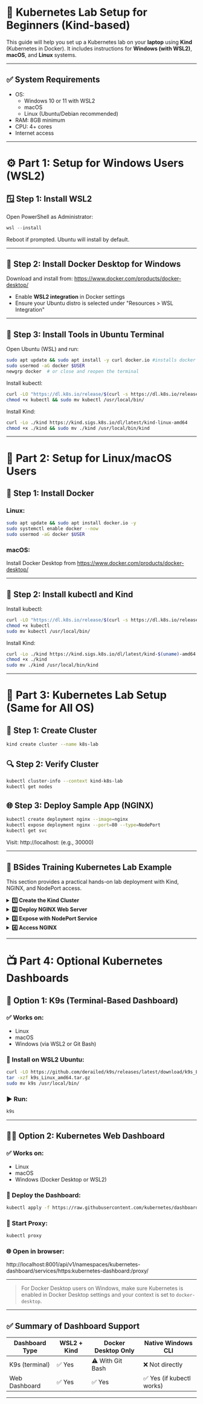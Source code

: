 
# 🧪 Kubernetes Lab Setup for Beginners (Kind-based)

This guide will help you set up a Kubernetes lab on your **laptop** using **Kind** (Kubernetes in Docker). It includes instructions for **Windows (with WSL2)**, **macOS**, and **Linux** systems.

---

## ✅ System Requirements

- OS:
  - Windows 10 or 11 with WSL2
  - macOS
  - Linux (Ubuntu/Debian recommended)
- RAM: 8GB minimum
- CPU: 4+ cores
- Internet access

---

# ⚙️ Part 1: Setup for Windows Users (WSL2)

## 🪟 Step 1: Install WSL2

Open PowerShell as Administrator:
```powershell
wsl --install
```
Reboot if prompted. Ubuntu will install by default.

---

## 🐳 Step 2: Install Docker Desktop for Windows

Download and install from: https://www.docker.com/products/docker-desktop/

- Enable **WSL2 integration** in Docker settings
- Ensure your Ubuntu distro is selected under "Resources > WSL Integration"

---

## 🧰 Step 3: Install Tools in Ubuntu Terminal

Open Ubuntu (WSL) and run:
```bash
sudo apt update && sudo apt install -y curl docker.io #installs docker and curl
sudo usermod -aG docker $USER
newgrp docker  # or close and reopen the terminal
```

Install kubectl:
```bash
curl -LO "https://dl.k8s.io/release/$(curl -s https://dl.k8s.io/release/stable.txt)/bin/linux/amd64/kubectl"
chmod +x kubectl && sudo mv kubectl /usr/local/bin/
```

Install Kind:
```bash
curl -Lo ./kind https://kind.sigs.k8s.io/dl/latest/kind-linux-amd64
chmod +x ./kind && sudo mv ./kind /usr/local/bin/kind
```

---

# 🐧 Part 2: Setup for Linux/macOS Users

## 🐳 Step 1: Install Docker

### Linux:
```bash
sudo apt update && sudo apt install docker.io -y
sudo systemctl enable docker --now
sudo usermod -aG docker $USER
```

### macOS:
Install Docker Desktop from https://www.docker.com/products/docker-desktop/

---

## 🧰 Step 2: Install kubectl and Kind

Install kubectl:
```bash
curl -LO "https://dl.k8s.io/release/$(curl -s https://dl.k8s.io/release/stable.txt)/bin/$(uname | tr '[:upper:]' '[:lower:]')/amd64/kubectl"
chmod +x kubectl
sudo mv kubectl /usr/local/bin/
```

Install Kind:
```bash
curl -Lo ./kind https://kind.sigs.k8s.io/dl/latest/kind-$(uname)-amd64
chmod +x ./kind
sudo mv ./kind /usr/local/bin/kind
```

---

# 🚀 Part 3: Kubernetes Lab Setup (Same for All OS)

## 🌱 Step 1: Create Cluster
```bash
kind create cluster --name k8s-lab
```

## 🔍 Step 2: Verify Cluster
```bash
kubectl cluster-info --context kind-k8s-lab
kubectl get nodes
```

## 🌐 Step 3: Deploy Sample App (NGINX)
```bash
kubectl create deployment nginx --image=nginx
kubectl expose deployment nginx --port=80 --type=NodePort
kubectl get svc
```

Visit: http://localhost:<NodePort> (e.g., 30000)

---

## 🧪 BSides Training Kubernetes Lab Example

This section provides a practical hands-on lab deployment with Kind, NGINX, and NodePort access.

<details>
<summary><strong>1️⃣ Create the Kind Cluster</strong></summary>

```bash
kind create cluster --name bsides-training --config - <<EOF 
kind: Cluster
apiVersion: kind.x-k8s.io/v1alpha4
nodes:
  - role: control-plane
    extraPortMappings:
      - containerPort: 30080
        hostPort: 30080
        protocol: TCP
  - role: worker
  - role: worker
EOF
```

</details>

<details>
<summary><strong>2️⃣ Deploy NGINX Web Server</strong></summary>

```bash
kubectl apply -f - <<EOF
apiVersion: apps/v1
kind: Deployment
metadata:
  name: nginx
spec:
  replicas: 1
  selector:
    matchLabels:
      app: nginx
  template:
    metadata:
      labels:
        app: nginx
    spec:
      containers:
        - name: nginx
          image: nginx:latest
          ports:
            - containerPort: 80
EOF
```

</details>

<details>
<summary><strong>3️⃣ Expose with NodePort Service</strong></summary>

```bash
kubectl apply -f - <<EOF
apiVersion: v1
kind: Service
metadata:
  name: nginx-service
spec:
  type: NodePort
  selector:
    app: nginx
  ports:
    - protocol: TCP
      port: 80
      targetPort: 80
      nodePort: 30080
EOF
```

</details>

<details>
<summary><strong>4️⃣ Access NGINX</strong></summary>

Visit in your browser:
```
http://localhost:30080
```

You should see the NGINX welcome page.
</details>

---

# 📺 Part 4: Optional Kubernetes Dashboards

## 🧮 Option 1: K9s (Terminal-Based Dashboard)

### ✅ Works on:
- Linux
- macOS
- Windows (via WSL2 or Git Bash)

### 🔧 Install on WSL2 Ubuntu:
```bash
curl -LO https://github.com/derailed/k9s/releases/latest/download/k9s_Linux_amd64.tar.gz
tar -xzf k9s_Linux_amd64.tar.gz
sudo mv k9s /usr/local/bin/
```

### ▶️ Run:
```bash
k9s
```

---

## 🧑‍💻 Option 2: Kubernetes Web Dashboard

### ✅ Works on:
- Linux
- macOS
- Windows (Docker Desktop or WSL2)

### 🔧 Deploy the Dashboard:
```bash
kubectl apply -f https://raw.githubusercontent.com/kubernetes/dashboard/v2.7.0/aio/deploy/recommended.yaml
```

### 🔐 Start Proxy:
```bash
kubectl proxy
```

### 🌐 Open in browser:
http://localhost:8001/api/v1/namespaces/kubernetes-dashboard/services/https:kubernetes-dashboard:/proxy/

---

> For Docker Desktop users on Windows, make sure Kubernetes is enabled in Docker Desktop settings and your context is set to `docker-desktop`.

---

## ✅ Summary of Dashboard Support

| Dashboard Type       | WSL2 + Kind | Docker Desktop Only | Native Windows CLI |
|----------------------|-------------|----------------------|---------------------|
| K9s (terminal)       | ✅ Yes      | ⚠️ With Git Bash     | ❌ Not directly     |
| Web Dashboard        | ✅ Yes      | ✅ Yes               | ✅ Yes (if kubectl works) |

---

